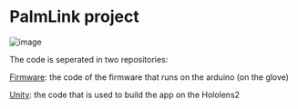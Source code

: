 # PalmLink project

![image](https://github.com/PalmLink/.github/assets/119606383/edb39c3e-50be-4868-8b12-fe94d094ac91)

The code is seperated in two repositories:

[Firmware](https://github.com/PalmLink/firmware): the code of the firmware that runs on the arduino (on the glove) 

[Unity](https://github.com/PalmLink/unity): the code that is used to build the app on the Hololens2
